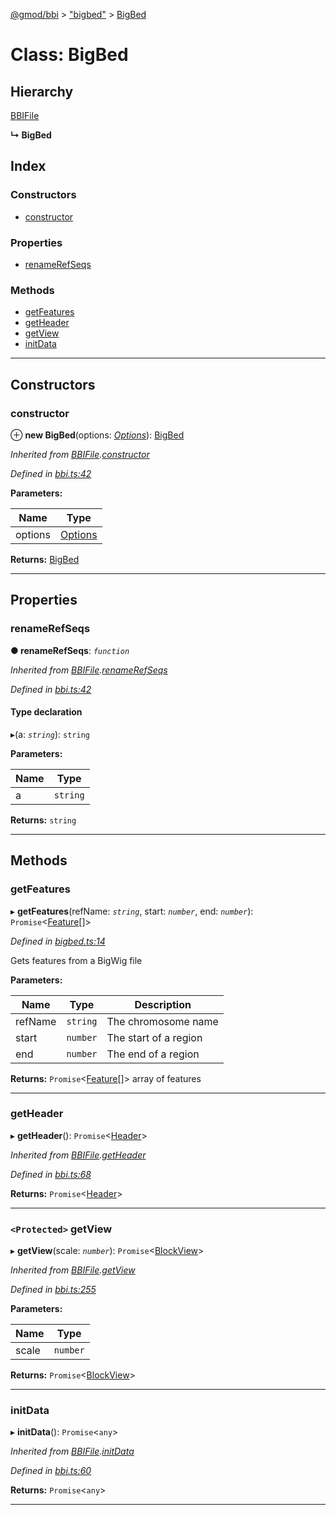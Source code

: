 [@gmod/bbi](../README.md) > ["bigbed"](../modules/_bigbed_.md) > [BigBed](../classes/_bigbed_.bigbed.md)

# Class: BigBed

## Hierarchy

 [BBIFile](_bbi_.bbifile.md)

**↳ BigBed**

## Index

### Constructors

* [constructor](_bigbed_.bigbed.md#constructor)

### Properties

* [renameRefSeqs](_bigbed_.bigbed.md#renamerefseqs)

### Methods

* [getFeatures](_bigbed_.bigbed.md#getfeatures)
* [getHeader](_bigbed_.bigbed.md#getheader)
* [getView](_bigbed_.bigbed.md#getview)
* [initData](_bigbed_.bigbed.md#initdata)

---

## Constructors

<a id="constructor"></a>

###  constructor

⊕ **new BigBed**(options: *[Options](../interfaces/_bbi_.options.md)*): [BigBed](_bigbed_.bigbed.md)

*Inherited from [BBIFile](_bbi_.bbifile.md).[constructor](_bbi_.bbifile.md#constructor)*

*Defined in [bbi.ts:42](https://github.com/gmod/bbi-js/blob/e20e58c/src/bbi.ts#L42)*

**Parameters:**

| Name | Type |
| ------ | ------ |
| options | [Options](../interfaces/_bbi_.options.md) |

**Returns:** [BigBed](_bigbed_.bigbed.md)

___

## Properties

<a id="renamerefseqs"></a>

###  renameRefSeqs

**● renameRefSeqs**: *`function`*

*Inherited from [BBIFile](_bbi_.bbifile.md).[renameRefSeqs](_bbi_.bbifile.md#renamerefseqs)*

*Defined in [bbi.ts:42](https://github.com/gmod/bbi-js/blob/e20e58c/src/bbi.ts#L42)*

#### Type declaration
▸(a: *`string`*): `string`

**Parameters:**

| Name | Type |
| ------ | ------ |
| a | `string` |

**Returns:** `string`

___

## Methods

<a id="getfeatures"></a>

###  getFeatures

▸ **getFeatures**(refName: *`string`*, start: *`number`*, end: *`number`*): `Promise`<[Feature](../interfaces/_feature_.feature.md)[]>

*Defined in [bigbed.ts:14](https://github.com/gmod/bbi-js/blob/e20e58c/src/bigbed.ts#L14)*

Gets features from a BigWig file

**Parameters:**

| Name | Type | Description |
| ------ | ------ | ------ |
| refName | `string` |  The chromosome name |
| start | `number` |  The start of a region |
| end | `number` |  The end of a region |

**Returns:** `Promise`<[Feature](../interfaces/_feature_.feature.md)[]>
array of features

___
<a id="getheader"></a>

###  getHeader

▸ **getHeader**(): `Promise`<[Header](../interfaces/_bbi_.header.md)>

*Inherited from [BBIFile](_bbi_.bbifile.md).[getHeader](_bbi_.bbifile.md#getheader)*

*Defined in [bbi.ts:68](https://github.com/gmod/bbi-js/blob/e20e58c/src/bbi.ts#L68)*

**Returns:** `Promise`<[Header](../interfaces/_bbi_.header.md)>

___
<a id="getview"></a>

### `<Protected>` getView

▸ **getView**(scale: *`number`*): `Promise`<[BlockView](_blockview_.blockview.md)>

*Inherited from [BBIFile](_bbi_.bbifile.md).[getView](_bbi_.bbifile.md#getview)*

*Defined in [bbi.ts:255](https://github.com/gmod/bbi-js/blob/e20e58c/src/bbi.ts#L255)*

**Parameters:**

| Name | Type |
| ------ | ------ |
| scale | `number` |

**Returns:** `Promise`<[BlockView](_blockview_.blockview.md)>

___
<a id="initdata"></a>

###  initData

▸ **initData**(): `Promise`<`any`>

*Inherited from [BBIFile](_bbi_.bbifile.md).[initData](_bbi_.bbifile.md#initdata)*

*Defined in [bbi.ts:60](https://github.com/gmod/bbi-js/blob/e20e58c/src/bbi.ts#L60)*

**Returns:** `Promise`<`any`>

___

